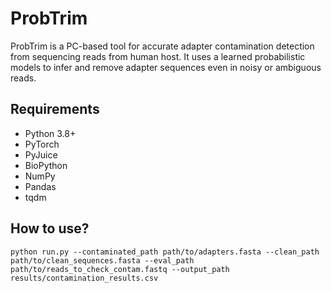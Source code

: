 # ProbTrim

ProbTrim is a PC-based tool for accurate adapter contamination detection from sequencing reads from human host. It uses a learned probabilistic models to infer and remove adapter sequences even in noisy or ambiguous reads.

## Requirements
- Python 3.8+
- PyTorch
- PyJuice
- BioPython
- NumPy
- Pandas
- tqdm

## How to use?

```python run.py --contaminated_path path/to/adapters.fasta --clean_path path/to/clean_sequences.fasta --eval_path path/to/reads_to_check_contam.fastq --output_path results/contamination_results.csv ``` 

